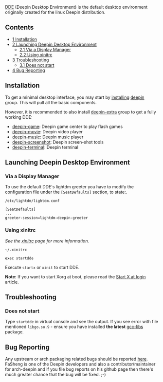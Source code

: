[DDE](http://www.deepin.org/?language=en) (Deepin Desktop Environment) is the default desktop environment originally created for the linux Deepin distribution.

## Contents

*   [1 Installation](#Installation)
*   [2 Launching Deepin Desktop Environment](#Launching_Deepin_Desktop_Environment)
    *   [2.1 Via a Display Manager](#Via_a_Display_Manager)
    *   [2.2 Using xinitrc](#Using_xinitrc)
*   [3 Troubleshooting](#Troubleshooting)
    *   [3.1 Does not start](#Does_not_start)
*   [4 Bug Reporting](#Bug_Reporting)

## Installation

To get a minimal desktop interface, you may start by [installing](/index.php/Installing "Installing") [deepin](https://www.archlinux.org/groups/x86_64/deepin/) group. This will pull all the basic components.

However, it is recommended to also install [deepin-extra](https://www.archlinux.org/groups/x86_64/deepin-extra/) group to get a fully working DDE:

*   [deepin-game](https://www.archlinux.org/packages/?name=deepin-game): Deepin game center to play flash games
*   [deepin-movie](https://www.archlinux.org/packages/?name=deepin-movie): Deepin video player
*   [deepin-music](https://www.archlinux.org/packages/?name=deepin-music): Deepin music player
*   [deepin-screenshot](https://www.archlinux.org/packages/?name=deepin-screenshot): Deepin screen-shot tools
*   [deepin-terminal](https://www.archlinux.org/packages/?name=deepin-terminal): Deepin terminal

## Launching Deepin Desktop Environment

### Via a Display Manager

To use the default DDE's lightdm greeter you have to modify the configuration file under the `[SeatDefaults]` section, to state:.

 `/etc/lightdm/lightdm.conf` 
```
[SeatDefaults]
...
greeter-session=lightdm-deepin-greeter
```

### Using xinitrc

*See the [xinitrc](/index.php/Xinitrc "Xinitrc") page for more information.*

 `~/.xinitrc` 
```
exec startdde

```

Execute `startx` or `xinit` to start DDE.

**Note:** If you want to start Xorg at boot, please read the [Start X at login](/index.php/Start_X_at_login "Start X at login") article.

## Troubleshooting

### Does not start

Type `startdde` in virtual console and see the output. If you see error with file mentioned `libgo.so.9` - ensure you have installed **the latest** [gcc-libs](https://www.archlinux.org/packages/?name=gcc-libs) package.

## Bug Reporting

Any upstream or arch packaging related bugs should be reported [here](https://github.com/linuxdeepin/developer-center/issues). FaSheng is one of the Deepin developers and also a contributor/maintainer for arch-deepin and if you file bug reports on his github page then there's much greater chance that the bug will be fixed. ;-)
